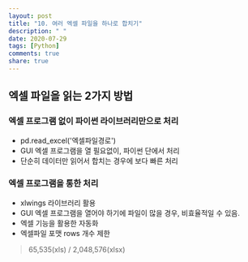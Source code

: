 ```yaml
---
layout: post
title: "10. 여러 엑셀 파일을 하나로 합치기"
description: " "
date: 2020-07-29
tags: [Python]
comments: true
share: true
---
```


## 엑셀 파일을 읽는 2가지 방법

### 엑셀 프로그램 없이 파이썬 라이브러리만으로 처리

- pd.read_excel('엑셀파일경로')
- GUI 엑셀 프로그램을 열 필요없이, 파이썬 단에서 처리
- 단순히 데이터만 읽어서 합치는 경우에 보다 빠른 처리

### 엑셀 프로그램을 통한 처리

- xlwings 라이브러리 활용
- GUI 엑셀 프로그램을 열어야 하기에 파일이 많을 경우, 비효율적일 수 있음.
- 엑셀 기능을 활용한 자동화
- 엑셀파일 포맷 rows 개수 제한

> 65,535(xls) / 2,048,576(xlsx)
